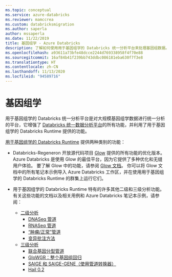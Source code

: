 ```yaml
---
ms.topic: conceptual
ms.service: azure-databricks
ms.reviewer: mamccrea
ms.custom: databricksmigration
ms.author: saperla
author: mssaperla
ms.date: 11/22/2019
title: 基因组学 - Azure Databricks
description: 了解如何使用用于基因组学的 Databricks 统一分析平台来处理基因组数据。
ms.openlocfilehash: a93611a73bfe48dcce2244d769338958f4f70e88
ms.sourcegitcommit: 16af84b41f239bb743ddbc086181eba630f7f3e8
ms.translationtype: HT
ms.contentlocale: zh-CN
ms.lasthandoff: 11/13/2020
ms.locfileid: "94589716"
---
```

# <a name="genomics"></a>基因组学

用于基因组学的 Databricks 统一分析平台是对大规模基因组学数据进行统一分析的平台，它增强了 [Databricks 统一数据分析平台](https://databricks.com/product/unified-data-analytics-platform)的所有功能，并利用了用于基因组学的 Databricks Runtime 提供的功能。

[用于基因组学的 Databricks Runtime](../../runtime/genomicsruntime.md#dbr-genomics) 提供两种类别的功能：

* Databricks-Regeneron 开放源代码项目 [Glow](https://projectglow.io) 提供的所有功能的优化版本。 Azure Databricks 是使用 Glow 的最佳平台，因为它提供了多种优化和无缝用户体验。 要了解 Glow 中的功能，请参阅 [Glow 文档](https://glow.readthedocs.io/en/latest/)。 你可以将 Glow 文档中的所有笔记本示例导入 Azure Databricks 工作区，并在使用用于基因组学的 Databricks Runtime 的群集上运行它们。
* 用于基因组学的 Databricks Runtime 特有的许多其他二级和三级分析功能。 有关这些功能的文档以及相关用例和 Azure Databricks 笔记本示例，请参阅：

  * [二级分析](secondary/index.md)
    * [DNASeq 管道](secondary/dnaseq-pipeline.md)
    * [RNASeq 管道](secondary/rnaseq-pipeline.md)
    * [“肿瘤/正常”管道](secondary/tumor-normal-pipeline.md)
    * [变异批注方法](secondary/annotate-variants.md)
  * [三级分析](tertiary/index.md)
    * [联合基因分型管道](tertiary/joint-genotyping-pipeline.md)
    * [GloWGR：整个基因组回归](tertiary/glowgr.md)
    * [SAIGE 和 SAIGE-GENE（使用管道转换器）](tertiary/saige.md)
    * [Hail 0.2](tertiary/hail.md)